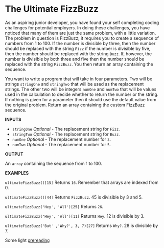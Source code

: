 # The Ultimate FizzBuzz

As an aspiring junior developer, you have found your self completing coding challenges for potential employers. In doing these challenges, you have noticed that many of them are just the same problem, with a little variation. The problem in question is FizzBuzz; it requires you to create a sequence of numbers from 1 to 100. If the number is divisible by three, then the number should be replaced with the string `Fizz` if the number is divisible by five, then the number should be replaced with the string `Buzz`. If, however, the number is divisible by both three and five then the number should be replaced with the string `FizzBuzz`. You then return an array containing the sequence.

You want to write a program that will take in four parameters. Two will be strings `stringOne` and `stringTwo` that will be used as the replacement strings. The other two will be integers `numOne` and `numTwo` that will be values used in the calculation to decide whether to return the number or the string. If nothing is given for a parameter then it should use the default value from the original problem. Return an array containing the custom FizzBuzz sequence.

**INPUTS**

- `stringOne` *Optional* - The replacement string for `Fizz`.
- `stringTwo` *Optional* - The replacement string for `Buzz`.
- `numOne` *Optional* - The replacement number for `3`.
- `numTwo` *Optional* - The replacement number for `5`.

**OUTPUT**

An `array` containing the sequence from 1 to 100.

**EXAMPLES**


`ultimateFizzBuzz()[15]` Returns `16`. Remember that arrays are indexed from 0.

`ultimateFizzBuzz()[44]` Returns `FizzBuzz`. 45 is divisible by 3 and 5.

`ultimateFizzBuzz('Hey', 'All')[25]` Returns `26`.

`ultimateFizzBuzz('Hey', 'All')[11]` Returns `Hey`. 12 is divisible by 3.

`ultimateFizzBuzz('But' ,'Why?', 3, 7)[27]` Returns `Why?`. 28 is divisible by 7.

Some light [prereading](https://i.pinimg.com/originals/3b/6f/06/3b6f0699bfc1861a72a1d08fbaad2c72.jpg)
